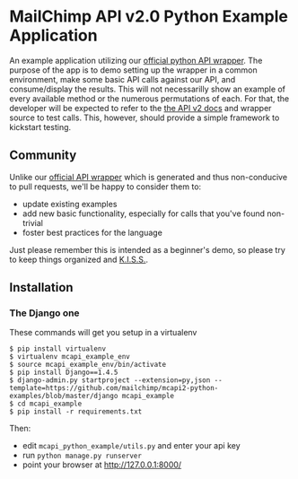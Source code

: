 MailChimp API v2.0 Python Example Application
=============================================
An example application utilizing our [official python API wrapper](https://pypi.python.org/pypi/mailchimp). The purpose of the app is to demo setting up the wrapper in a common environment, make some basic API calls against our API, and consume/display the results. This will not necessarilly show an example of every available method or the numerous permutations of each. For that, the developer will be expected to refer to the [the API v2 docs](http://apidocs.mailchimp.com/api/2.0/) and wrapper source to test calls. This, however, should provide a simple framework to kickstart testing.

Community
---------
Unlike our [official API wrapper](https://pypi.python.org/pypi/mailchimp) which is generated and thus non-conducive to pull requests, we'll be happy to consider them to:

* update existing examples
* add new basic functionality, especially for calls that you've found non-trivial
* foster best practices for the language

Just please remember this is intended as a beginner's demo, so please try to keep things organized and [K.I.S.S.](http://en.wikipedia.org/wiki/KISS_principle).

Installation
------------
### The Django one
These commands will get you setup in a virtualenv
```
$ pip install virtualenv
$ virtualenv mcapi_example_env
$ source mcapi_example_env/bin/activate
$ pip install Django==1.4.5
$ django-admin.py startproject --extension=py,json --template=https://github.com/mailchimp/mcapi2-python-examples/blob/master/django mcapi_example
$ cd mcapi_example
$ pip install -r requirements.txt
```
Then:

* edit `mcapi_python_example/utils.py` and enter your api key
* run `python manage.py runserver`
* point your browser at http://127.0.0.1:8000/


